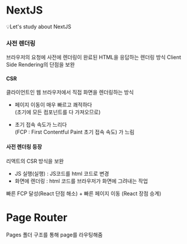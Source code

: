 # NextJS

💡Let's study about NextJS

### 사전 렌더링

브라우저의 요청에 사전에 렌더링이 완료된 HTML을 응답하는 렌더링 방식
Client Side Rendering의 단점을 보완

#### CSR

클라이언트인 웹 브라우저에서 직접 화면을 렌더링하는 방식

- 페이지 이동이 매우 빠르고 쾌적하다 <br>
  (초기에 모든 컴포넌트를 다 가져오므로)

- 초기 접속 속도가 느리다<br>
  (FCP : First Contentful Paint 초기 접속 속도) 가 느림

#### 사전 렌더링 등장

리액트의 CSR 방식을 보완

- JS 실행(실행) : JS코드를 html 코드로 변경
  <br>
- 화면에 렌더링 : html 코드를 브라우저가 화면에 그려내는 작업

빠른 FCP 달성(React 단점 해소) + 빠른 페이지 이동 (React 장점 승계)

# Page Router

Pages 폴더 구조를 통해 page를 라우팅해줌

